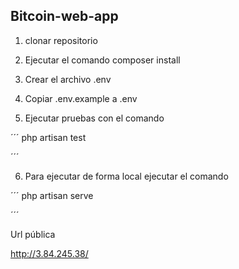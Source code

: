 ## Bitcoin-web-app

1. clonar repositorio

2. Ejecutar el comando composer install

3. Crear el archivo .env

4. Copiar .env.example a .env

5. Ejecutar pruebas con el comando

 ´´´
 php artisan test

 ´´´

6. Para ejecutar de forma local ejecutar el comando

´´´
 php artisan serve

´´´

Url pública 

http://3.84.245.38/